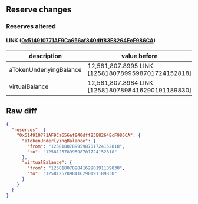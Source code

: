 ## Reserve changes

### Reserves altered

#### LINK ([0x514910771AF9Ca656af840dff83E8264EcF986CA](https://etherscan.io/address/0x514910771AF9Ca656af840dff83E8264EcF986CA))

| description | value before | value after |
| --- | --- | --- |
| aTokenUnderlyingBalance | 12,581,807.8995 LINK [12581807899598701724152818] | 12,581,257.8995 LINK [12581257899598701724152818] |
| virtualBalance | 12,581,807.8984 LINK [12581807898416290191189830] | 12,581,257.8984 LINK [12581257898416290191189830] |


## Raw diff

```json
{
  "reserves": {
    "0x514910771AF9Ca656af840dff83E8264EcF986CA": {
      "aTokenUnderlyingBalance": {
        "from": "12581807899598701724152818",
        "to": "12581257899598701724152818"
      },
      "virtualBalance": {
        "from": "12581807898416290191189830",
        "to": "12581257898416290191189830"
      }
    }
  }
}
```